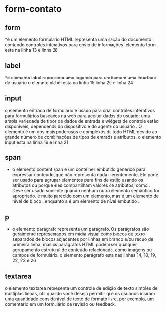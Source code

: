 # form-contato

## form 
*é um elemento formulario HTML representa uma seção do documento contendo controles interativos para envio de informações. elemento form esta na linha 13 e linha 28 

## label
*o elemento label representa uma legenda para um itemem uma interface de usuario o elemnto nlabel esta na linha 15 linha 20 e linha 24 
## input
o elemento entrada de formulário é usado para criar controles interativos para formulários baseados na web para aceitar dados do usuário; uma ampla variedade de tipos de dados de entrada e widgets de controle estão disponíveis, dependendo do dispositivo e do agente do usuário . O elemento é um dos mais poderosos e complexos de todo HTML devido ao grande número de combinações de tipos de entrada e atributos. o elemento input esta na linha 16 e linha 21 
## span 
* o elemento content span é um contêiner embutido genérico para expressar conteúdo, que não representa nada inerentemente. Ele pode ser usado para agrupar elementos para fins de estilo usando os atributos ou porque eles compartilham valores de atributos, como . Deve ser usado somente quando nenhum outro elemento semântico for apropriado. é muito parecido com um elemento, mas é um elemento de nível de bloco , enquanto a é um elemento de nível embutido .
## p
* o elemento parágrafo representa um parágrafo. Os parágrafos são geralmente representados em mídia visual como blocos de texto separados de blocos adjacentes por linhas em branco e/ou recuo de primeira linha, mas os parágrafos HTML podem ser qualquer agrupamento estrutural de conteúdo relacionado, como imagens ou campos de formulário. o elemento parágrafo esta nas linhas 14, 18, 19, 22, 23 e 26 
## textarea
o elemento textarea representa um controle de edição de texto simples de múltiplas linhas, útil quando você deseja permitir que os usuários insiram uma quantidade considerável de texto de formato livre, por exemplo, um comentário em um formulário de revisão ou feedback.

